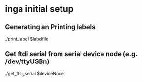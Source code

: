 # inga initial setup

## Generating an Printing labels
./print_label $labelfile

## Get ftdi serial from serial device node (e.g. /dev/ttyUSBn)
./get_ftdi_serial $deviceNode
